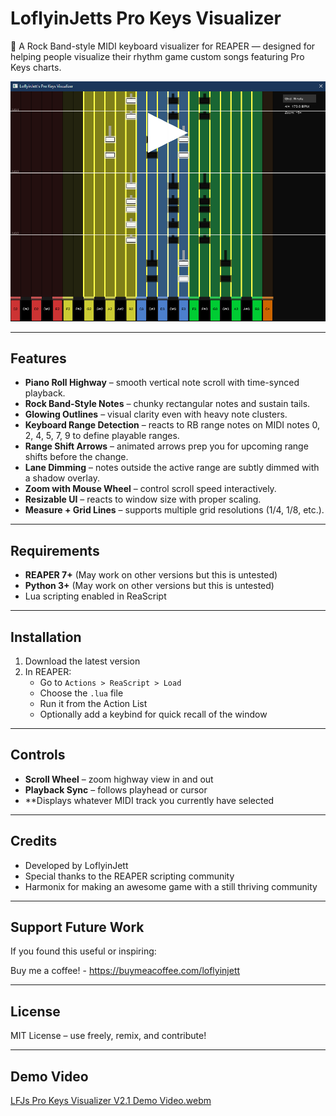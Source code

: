 # LoflyinJetts Pro Keys Visualizer

🎹 A Rock Band-style MIDI keyboard visualizer for REAPER — designed for helping people visualize their rhythm game custom songs featuring Pro Keys charts.

![LoflyinJetts Pro Keys Visualizer Screenshot](preview.png)


---

##  Features

- **Piano Roll Highway** – smooth vertical note scroll with time-synced playback.
- **Rock Band-Style Notes** – chunky rectangular notes and sustain tails.
- **Glowing Outlines** – visual clarity even with heavy note clusters.
- **Keyboard Range Detection** – reacts to RB range notes on MIDI notes 0, 2, 4, 5, 7, 9 to define playable ranges.
- **Range Shift Arrows** – animated arrows prep you for upcoming range shifts before the change.
- **Lane Dimming** – notes outside the active range are subtly dimmed with a shadow overlay.
- **Zoom with Mouse Wheel** – control scroll speed interactively.
- **Resizable UI** – reacts to window size with proper scaling.
- **Measure + Grid Lines** – supports multiple grid resolutions (1/4, 1/8, etc.).

---

## Requirements

- **REAPER 7+** (May work on other versions but this is untested)
- **Python 3+** (May work on other versions but this is untested)
- Lua scripting enabled in ReaScript


---

## Installation

1. Download the latest version
2. In REAPER:
   - Go to `Actions > ReaScript > Load`
   - Choose the `.lua` file
   - Run it from the Action List
   - Optionally add a keybind for quick recall of the window

---

## Controls

- **Scroll Wheel** – zoom highway view in and out
- **Playback Sync** – follows playhead or cursor
- **Displays whatever MIDI track you currently have selected

---

## Credits

- Developed by LoflyinJett
- Special thanks to the REAPER scripting community
- Harmonix for making an awesome game with a still thriving community

---

## Support Future Work

If you found this useful or inspiring:

Buy me a coffee! - https://buymeacoffee.com/loflyinjett

---

## License

MIT License – use freely, remix, and contribute!

---

## Demo Video

[LFJs Pro Keys Visualizer V2.1 Demo Video.webm](https://github.com/user-attachments/assets/9dfb5ca5-52fa-4c9b-9e64-3f0f21244457)
